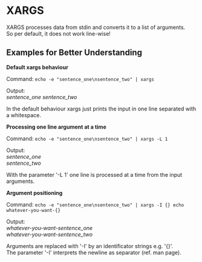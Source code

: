 # XARGS

XARGS processes data from stdin and converts it to a list of arguments.  
So per default, it does not work line-wise!  

## Examples for Better Understanding

__Default xargs behaviour__  

Command: `echo -e "sentence_one\nsentence_two" | xargs`  

Output:  
  _sentence_one sentence_two_  

In the default behaviour xargs just prints the input in one line separated with a whitespace.
  
__Processing one line argument at a time__  

Command: `echo -e "sentence_one\nsentence_two" | xargs -L 1`

Output:  
  _sentence_one_  
  _sentence_two_  
  
With the parameter '-L 1' one line is processed at a time from the input arguments.

__Argument positioning__

Command: `echo -e "sentence_one\nsentence_two" | xargs -I {} echo whatever-you-want-{}`

Output:  
  _whatever-you-want-sentence_one_  
  _whatever-you-want-sentence_two_  
  
Arguments are replaced with '-I' by an identificator strings e.g. '{}'.  
The parameter '-I' interprets the newline as separator (ref. man page).  
